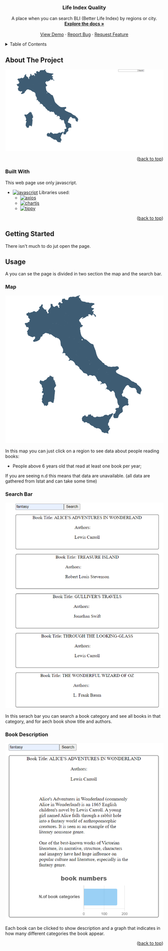 <a name="readme-top"></a>


<div align="center">
  

  <h3 align="center">Life Index Quality</h3>

  <p align="center">
    A place when you can search BLI (Better Life Index) by regions or city. 
    <br />
    <a href="https://github.com/DoublEffe/life-quality"><strong>Explore the docs »</strong></a>
    <br />
    <br />
    <a href="https://life-quality-index.web.app/">View Demo</a>
    ·
    <a href="https://github.com/DoublEffe/life-quality/issues">Report Bug</a>
    ·
    <a href="https://github.com/DoublEffe/life-quality/issues">Request Feature</a>
  </p>
</div>



<!-- TABLE OF CONTENTS -->
<details>
  <summary>Table of Contents</summary>
  <ol>
    <li>
      <a href="#about-the-project">About The Project</a>
      <ul>
        <li><a href="#built-with">Built With</a></li>
      </ul>
    </li>
    <li>
      <a href="#getting-started">Getting Started</a>
    </li>
    <li>
      <a href="#usage">Usage</a>
      <ul>
        <li><a href="#map">Map</a></li>
        <li><a href="#search-Bar">Search Bar</a></li>
        <li><a href="#book-Description">Book Description</a></li>
      </ul>
    </li> 
  </ol>
</details>



<!-- ABOUT THE PROJECT -->
## About The Project

![Page Screen Shot](https://github.com/DoublEffe/educations/blob/main/screenshoots/all.png)



<p align="right">(<a href="#readme-top">back to top</a>)</p>



### Built With

This web page use only javascript.

* [![javascript][javascript]][javascript-url]
  Libraries used:
  * [![axios][axios]][axios-url]
  * [![chartjs][chartjs]][chartjs-url]
  * [![tippy][tippy]][tippy-url]

<p align="right">(<a href="#readme-top">back to top</a>)</p>



<!-- GETTING STARTED -->
## Getting Started

There isn't much to do jut open the page.


<!-- USAGE EXAMPLES -->
## Usage

A you can se the page is divided in two section the map and the search bar.

### Map

![Map Screen Shot](https://github.com/DoublEffe/educations/blob/main/screenshoots/map.png)

In this map you can just click on a region to see data about people reading books: 
  - People above 6 years old that read at least one book per year;
  
If you are seeing n.d this means that data are unavailable.
(all data are gathered from Istat and can take some time)

### Search Bar

![Search Bar Screen Shot](https://github.com/DoublEffe/educations/blob/main/screenshoots/search.png)

In this serach bar you can search a book category and see all books in that category, and for aech book show title and authors.

### Book Description

![Search Result](https://github.com/DoublEffe/educations/blob/main/screenshoots/searchplus.png)

Each book can be clicked to show description and a graph that indicates in how many different categories the book appear.
  


<p align="right">(<a href="#readme-top">back to top</a>)</p>



<!--variables-->
[javascript]: https://img.shields.io/badge/Javascript-grey?style=for-the-badge&logo=javascript
[axios]: https://img.shields.io/badge/Axios-grey?style=for-the-badge&logo=axios
[chartjs]: https://img.shields.io/badge/Chart.js-grey?style=for-the-badge&logo=chart.js
[tippy]: https://img.shields.io/badge/Tippy-grey?style=for-the-badge&logo=tippy
[javascript-url]: https://www.javascript.com/
[axios-url]: https://axios-http.com/docs/intro
[chartjs-url]: https://www.chartjs.org/
[tippy-url]: https://atomiks.github.io/tippyjs/

